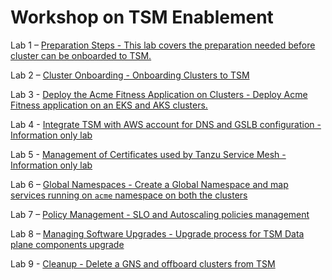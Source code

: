 
# **Workshop on TSM Enablement**

Lab 1 – [Preparation Steps - This lab covers the preparation needed before cluster can be onboarded to TSM.](./01-Tanzu-Service-Mesh-Pre-Check.md)

Lab 2 – [Cluster Onboarding - Onboarding Clusters to TSM](02-Tanzu-Service-Mesh-Cluster-Onboarding.md)

Lab 3 - [Deploy the Acme Fitness Application on Clusters - Deploy Acme Fitness application on an EKS and AKS clusters.](./03-Deploy-the-acme-fitness-app.md)

Lab 4 - [Integrate TSM with AWS account for DNS and GSLB configuration - Information only lab](./04-Tanzu-Service-Mesh-Integrations.md)

Lab 5 - [Management of Certificates used by Tanzu Service Mesh - Information only lab](./05-Certificate-management.md)

Lab 6 – [Global Namespaces - Create a Global Namespace and map services running on `acme` namespace on both the clusters](./06-Global-Namespace.md)

Lab 7 – [Policy Management - SLO and Autoscaling policies management](./07-Policy-Management.md)

Lab 8 – [Managing Software Upgrades - Upgrade process for TSM Data plane components upgrade](./08-Managing-TSM-Upgrades.md)

Lab 9 - [Cleanup - Delete a GNS and offboard clusters from TSM](./09-Cleanup.md)
